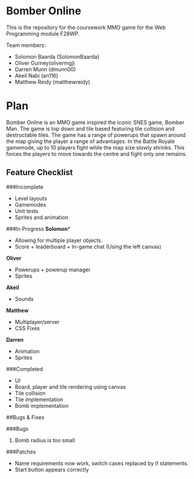 # Bomber Online

This is the repository for the coursework MMO game for the Web Programming module F28WP.

Team members:
- Solomon Baarda (SolomonBaarda)
- Oliver Gurney(olivermgj)
- Darren Munn (dmunn00)
- Akeil Nabi (an116)
- Matthew Reidy (matthewreidy)

# Plan

Bomber Online is an MMO game inspired the iconic SNES game, Bomber Man.  The game is top down and tile based featuring tile collision and destructable tiles.  The game has a range of powerups that spawn around the map giving the player a range of advantages.  In the Battle Royale gamemode, up to 10 players fight while the map size slowly shrinks.  This forces the players to move towards the centre and fight only one remains.  


## Feature Checklist

###Incomplete
- Level layouts
- Gamemodes
- Unit tests
- Sprites and animation

###In Progress
**Solomon***
- Allowing for multiple player objects.
- Score + leaderboard + In-game chat (Using the left canvas)

**Oliver**
- Powerups + powerup manager
- Sprites

**Akeil**
- Sounds

**Matthew**
- Multiplayer/server
- CSS Fixes

**Darren**
- Animation
- Sprites

###Completed
- UI
- Board, player and tile rendering using canvas
- Tile collision
- Tile implementation
- Bomb implementation



##Bugs & Fixes

###Bugs

1. Bomb radius is too small

###Patches

- Name requirements now work, switch cases replaced by if statements.
- Start button appears correctly
